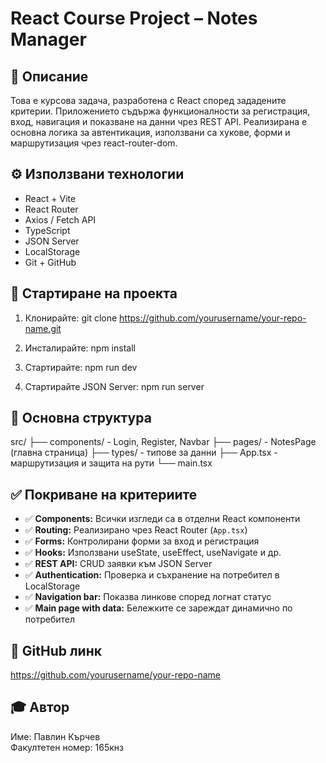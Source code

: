 # React Course Project – Notes Manager

## 🧩 Описание

Това е курсова задача, разработена с React според зададените критерии. Приложението съдържа функционалности за регистрация, вход, навигация и показване на данни чрез REST API. Реализирана е основна логика за автентикация, използвани са хукове, форми и маршрутизация чрез react-router-dom.

## ⚙️ Използвани технологии

- React + Vite
- React Router
- Axios / Fetch API
- TypeScript
- JSON Server
- LocalStorage
- Git + GitHub

## 🚀 Стартиране на проекта

1. Клонирайте:
git clone https://github.com/yourusername/your-repo-name.git

2. Инсталирайте:
npm install

3. Стартирайте:
npm run dev

4. Стартирайте JSON Server:
npm run server

## 📁 Основна структура

src/
├── components/ - Login, Register, Navbar
├── pages/ - NotesPage (главна страница)
├── types/ - типове за данни
├── App.tsx - маршрутизация и защита на рути
└── main.tsx

## ✅ Покриване на критериите

- ✅ **Components:** Всички изгледи са в отделни React компоненти
- ✅ **Routing:** Реализирано чрез React Router (`App.tsx`)
- ✅ **Forms:** Контролирани форми за вход и регистрация
- ✅ **Hooks:** Използвани useState, useEffect, useNavigate и др.
- ✅ **REST API:** CRUD заявки към JSON Server
- ✅ **Authentication:** Проверка и съхранение на потребител в LocalStorage
- ✅ **Navigation bar:** Показва линкове според логнат статус
- ✅ **Main page with data:** Бележките се зареждат динамично по потребител

## 🔗 GitHub линк

https://github.com/yourusername/your-repo-name

## 🎓 Автор

Име: Павлин Кърчев  
Факултетен номер: 165кнз